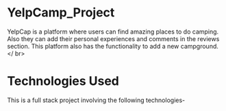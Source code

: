 # YelpCamp_Project

YelpCap is a platform where users can find amazing places to do camping. Also they can add their personal experiences and comments in the reviews section. This platform also has the functionality to add a new campground.</ br>

# Technologies Used
This is a full stack project involving the following technologies-
